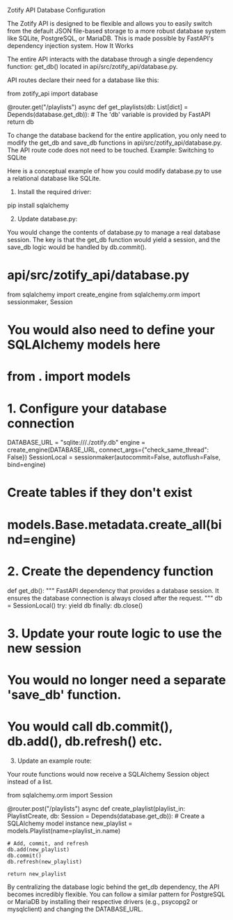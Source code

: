 Zotify API Database Configuration

The Zotify API is designed to be flexible and allows you to easily switch from the default JSON file-based storage to a more robust database system like SQLite, PostgreSQL, or MariaDB. This is made possible by FastAPI's dependency injection system.
How It Works

The entire API interacts with the database through a single dependency function: get_db() located in api/src/zotify_api/database.py.

API routes declare their need for a database like this:

from zotify_api import database

@router.get("/playlists")
async def get_playlists(db: List[dict] = Depends(database.get_db)):
    # The 'db' variable is provided by FastAPI
    return db

To change the database backend for the entire application, you only need to modify the get_db and save_db functions in api/src/zotify_api/database.py. The API route code does not need to be touched.
Example: Switching to SQLite

Here is a conceptual example of how you could modify database.py to use a relational database like SQLite.

1. Install the required driver:

pip install sqlalchemy

2. Update database.py:

You would change the contents of database.py to manage a real database session. The key is that the get_db function would yield a session, and the save_db logic would be handled by db.commit().

# api/src/zotify_api/database.py

from sqlalchemy import create_engine
from sqlalchemy.orm import sessionmaker, Session
# You would also need to define your SQLAlchemy models here
# from . import models

# 1. Configure your database connection
DATABASE_URL = "sqlite:///./zotify.db"
engine = create_engine(DATABASE_URL, connect_args={"check_same_thread": False})
SessionLocal = sessionmaker(autocommit=False, autoflush=False, bind=engine)

# Create tables if they don't exist
# models.Base.metadata.create_all(bind=engine)


# 2. Create the dependency function
def get_db():
    """
    FastAPI dependency that provides a database session.
    It ensures the database connection is always closed after the request.
    """
    db = SessionLocal()
    try:
        yield db
    finally:
        db.close()

# 3. Update your route logic to use the new session
#    You would no longer need a separate 'save_db' function.
#    You would call db.commit(), db.add(), db.refresh() etc.

3. Update an example route:

Your route functions would now receive a SQLAlchemy Session object instead of a list.

from sqlalchemy.orm import Session

@router.post("/playlists")
async def create_playlist(playlist_in: PlaylistCreate, db: Session = Depends(database.get_db)):
    # Create a SQLAlchemy model instance
    new_playlist = models.Playlist(name=playlist_in.name)

    # Add, commit, and refresh
    db.add(new_playlist)
    db.commit()
    db.refresh(new_playlist)

    return new_playlist

By centralizing the database logic behind the get_db dependency, the API becomes incredibly flexible. You can follow a similar pattern for PostgreSQL or MariaDB by installing their respective drivers (e.g., psycopg2 or mysqlclient) and changing the DATABASE_URL.
